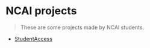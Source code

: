 # NCAI projects

>These are some projects made by NCAI students.

- [StudentAccess](https://ncai-developers.github.io/studentaccess/)
